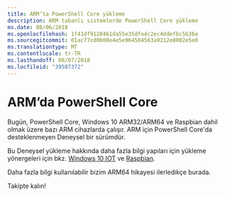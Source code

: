 ```yaml
---
title: ARM’ta PowerShell Core yükleme
description: ARM tabanlı sistemlerde PowerShell Core yükleme
ms.date: 08/06/2018
ms.openlocfilehash: 1f41df9120461da55e35dfe4c2ec4ddefbc5b36e
ms.sourcegitcommit: 01ac77cd0b00e4e5e964504563a9212e8002e5e0
ms.translationtype: MT
ms.contentlocale: tr-TR
ms.lasthandoff: 08/07/2018
ms.locfileid: "39587372"
---
```

# <a name="powershell-core-on-arm"></a>ARM’da PowerShell Core

Bugün, PowerShell Core, Windows 10 ARM32/ARM64 ve Raspbian dahil olmak üzere bazı ARM cihazlarda çalışır.
ARM için PowerShell Core'da desteklenmeyen Deneysel bir sürümdür.

Bu Deneysel yükleme hakkında daha fazla bilgi yapıları için yükleme yönergeleri için bkz. [Windows 10 IOT](installing-powershell-core-on-windows.md#deploying-on-windows-iot) ve [Raspbian](installing-powershell-core-on-linux.md#raspbian).

Daha fazla bilgi kullanılabilir bizim ARM64 hikayesi ilerledikçe burada.

Takipte kalın!
